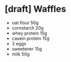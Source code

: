 # [draft] Waffles
* oat flour 50g
* cornstarch 20g
* whey protein 15g
* casein protein 15g
* 2 eggs
* sweetener 15g
* milk 50g
